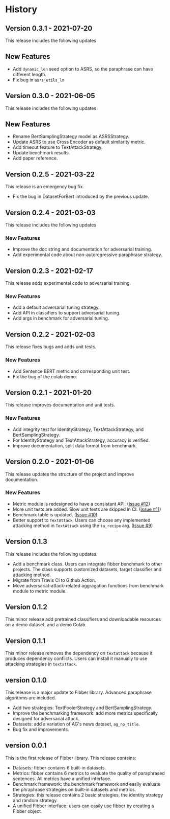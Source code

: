 # History

## Version 0.3.1 - 2021-07-20
This release includes the following updates

## New Features
- Add `dynamic_len` seed option to ASRS, so the paraphrase can have different length.
- Fix bug in `asrs_utils_lm`


## Version 0.3.0 - 2021-06-05
This release includes the following updates

## New Features
- Rename BertSamplingStrategy model as ASRSStrategy.
- Update ASRS to use Cross Encoder as default similarity metric.
- Add timeout feature to TextAttackStrategy.
- Update benchmark results.
- Add paper reference.


## Version 0.2.5 - 2021-03-22
This release is an emergency bug fix.

- Fix the bug in DatasetForBert introduced by the previous update.


## Version 0.2.4 - 2021-03-03
This release includes the following updates

### New Features

- Improve the doc string and documentation for adversarial training.
- Add experimental code about non-autoregressive paraphrase strategy.


## Version 0.2.3 - 2021-02-17
This release adds experimental code to adversarial training.

### New Features

- Add a default adversarial tuning strategy.
- Add API in classifiers to support adversarial tuning.
- Add args in benchmark for adversarial tuning.


## Version 0.2.2 - 2021-02-03
This release fixes bugs and adds unit tests.

### New Features

- Add Sentence BERT metric and corresponding unit test.
- Fix the bug of the colab demo.


## Version 0.2.1 - 2021-01-20
This release improves documentation and unit tests.

### New Features

- Add integrity test for IdentityStrategy, TextAttackStrategy, and BertSamplingStrategy.
- For IdentityStrategy and TextAttackStrategy, accuracy is verified.
- Improve documentation, split data format from benchmark.


## Version 0.2.0 - 2021-01-06
This release updates the structure of the project and improve documentation.

### New Features

- Metric module is redesigned to have a consistant API. ([Issue #12](https://github.com/DAI-Lab/fibber/issues/12))
- More unit tests are added. Slow unit tests are skipped in CI. ([Issue #11](https://github.com/DAI-Lab/fibber/issues/11))
- Benchmark table is updated. ([Issue #10](https://github.com/DAI-Lab/fibber/issues/10))
- Better support to `TextAttack`. Users can choose any implemented attacking method in `TextAttack` using the `ta_recipe` arg. ([Issue #9](https://github.com/DAI-Lab/fibber/issues/9))


## Version 0.1.3

This release includes the following updates:

- Add a benchmark class. Users can integrate fibber benchmark to other projects. The class supports customized datasets, target classifier and attacking method.
- Migrate from Travis CI to Github Action.
- Move adversarial-attack-related aggragation functions from benchmark module to metric module.

## Version 0.1.2

This minor release add pretrained classifiers and downloadable resources on a demo dataset, and a
demo Colab.

## Version 0.1.1

This minor release removes the dependency on `textattack` because it produces dependency conflicts.
Users can install it manually to use attacking strategies in `textattack`.

## version 0.1.0

This release is a major update to Fibber library. Advanced paraphrase algorithms are included.

- Add two strategies: TextFoolerStrategy and BertSamplingStrategy.
- Improve the benchmarking framework: add more metrics specifically designed for adversarial attack.
- Datasets: add a variation of AG's news dataset, `ag_no_title`.
- Bug fix and improvements.

## version 0.0.1

This is the first release of Fibber library. This release contains:

- Datasets: fibber contains 6 built-in datasets.
- Metrics: fibber contains 6 metrics to evaluate the quality of paraphrased
  sentences. All metrics have a unified interface.
- Benchmark framework: the benchmark framework and easily evaluate the
  phraphrase strategies on built-in datasets and metrics.
- Strategies: this release contains 2 basic strategies, the identity strategy
  and random strategy.
- A unified Fibber interface: users can easily use fibber by creating a Fibber
  object.
